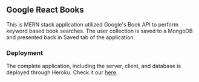 ## Google React Books 

This is MERN stack application utilized Google's Book API to perform keyword based book searches. The user collection is saved to a MongoDB and presented back in Saved tab of the application. 


### Deployment

The complete application, including the server, client, and database is deployed through Heroku. Check it our [here](https://safe-taiga-74980.herokuapp.com/saved).
